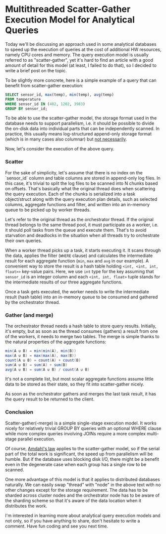 # Multithreaded Scatter-Gather Execution Model for Analytical Queries

Today we'll be discussing an approach used in some analytical databases to speed up the execution of queries at the cost of additional HW resources, namely CPU cores and memory. The query execution model is usually referred to as "scatter-gather", yet it's hard to find an article with a good amount of detail for this model (at least, I failed to do that), so I decided to write a brief post on the topic.

To be slightly more concrete, here is a simple example of a query that can benefit from scatter-gather execution:

```sql
SELECT sensor_id, max(temp), min(temp), avg(temp)
FROM temperature
WHERE sensor_id IN (402, 1202, 3983)
GROUP BY sensor_id;
```

To be able to use the scatter-gather model, the storage format used in the database needs to support parallelism, i.e. it should be possible to divide the on-disk data into individual parts that can be independently scanned. In practice, this usually means log-structured append-only storage format (which is in many cases also columnar) but [not necessarily](https://www.postgresql.org/docs/15/parallel-plans.html#PARALLEL-AGGREGATION).

Now, let's consider the execution of the above query.

### Scatter

For the sake of simplicity, let's assume that there is no index on the \`sensor\_id\` column and table columns are stored in append-only log files. In this case, it's trivial to split the log files to be scanned into N chunks based on offsets. That's basically what the original thread does when scattering the query execution. Each of the chunks is serialized into a task object/struct along with the query execution plan details, such as selected columns, aggregate functions and filter, and written into an in-memory queue to be picked up by worker threads.

Let's refer to the original thread as the orchestrator thread. If the original thread belongs to the same thread pool, it must participate as a worker, i.e. it should poll tasks from the queue and execute them. That's to avoid starvation and deadlocks in the situation when all threads try to orchestrate their own queries.

When a worker thread picks up a task, it starts executing it. It scans through the data, applies the filter (`WHERE` clause) and calculates the intermediate result for each aggregate function (`min`, `max` and `avg` in our example). A convenient way to store the result is a hash table holding `<int, <int, int, float>>` key-value pairs. Here, we use `int` type for the key assuming that `sensor_id` is an integer column and each `<int, int, float>` tuple stands for the intermediate results of our three aggregate functions.

Once a task gets executed, the worker needs to write the intermediate result (hash table) into an in-memory queue to be consumed and gathered by the orchestrator thread.

### Gather (and merge)

The orchestrator thread needs a hash table to store query results. Initially, it's empty, but as soon as the thread consumes (gathers) a result from one of the workers, it needs to merge two tables. The merge is simple thanks to the natural properties of the aggregate functions:

```java
min(A ∪ B) = min(min(A), min(B))
max(A ∪ B) = max(max(A), max(B))
count(A ∪ B) = count(A) + count(B)
sum(A ∪ B) = sum(A) + sum(B)
avg(A ∪ B) = sum(A ∪ B) / count(A ∪ B)
```

It's not a complete list, but most scalar aggregate functions assume little data to be stored as their state, so they fit into scatter-gather nicely.

As soon as the orchestrator gathers and merges the last task result, it has the query result to be returned to the client.

### Conclusion

Scatter-gather(-merge) is a simple single-stage execution model. It works nicely for relatively trivial GROUP BY queries with an optional WHERE clause while more complex queries involving JOINs require a more complex multi-stage parallel execution.

Of course, [Amdahl's law](https://en.wikipedia.org/wiki/Amdahl%27s_law) applies to the scatter-gather model, so if the serial part of the total work is significant, the speed up from parallelism will be humble. But if the database uses blocking disk I/O, there might be a benefit even in the degenerate case when each group has a single row to be scanned.

One more advantage of this model is that it applies to distributed databases naturally. We can easily swap "thread" with "node" in the above text with no other changes except for the storage requirement. The data has to be sharded across cluster nodes and the orchestrator node has to be aware of the sharding scheme so that it's aware of the data location when it distributes the work.

I'm interested in learning more about analytical query execution models and not only, so if you have anything to share, don't hesitate to write a comment. Have fun coding and see you next time.